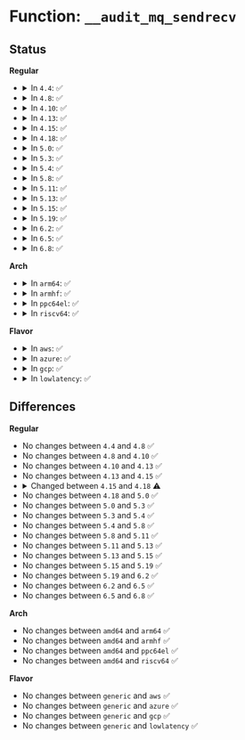 # Function: <code>__audit_mq_sendrecv</code>

## Status
<b>Regular</b>
<ul>
<li>
<details>
<summary>In <code>4.4</code>: ✅</summary>

```c
void __audit_mq_sendrecv(mqd_t mqdes, size_t msg_len, unsigned int msg_prio, const struct timespec *abs_timeout);
```

**Collision:** Unique Global

**Inline:** No

**Transformation:** False

**Instances:**

```
In kernel/auditsc.c (ffffffff81129040)
Location: kernel/auditsc.c:2064
Inline: False
Direct callers:
  - ipc/mqueue.c:SyS_mq_timedsend
  - ipc/mqueue.c:SyS_mq_timedreceive
```
**Symbols:**

```
ffffffff81129040-ffffffff811290aa: __audit_mq_sendrecv (STB_GLOBAL)
```
</details>
</li>
<li>
<details>
<summary>In <code>4.8</code>: ✅</summary>

```c
void __audit_mq_sendrecv(mqd_t mqdes, size_t msg_len, unsigned int msg_prio, const struct timespec *abs_timeout);
```

**Collision:** Unique Global

**Inline:** No

**Transformation:** False

**Instances:**

```
In kernel/auditsc.c (ffffffff81131200)
Location: kernel/auditsc.c:2068
Inline: False
Direct callers:
  - ipc/mqueue.c:SyS_mq_timedreceive
  - ipc/mqueue.c:SyS_mq_timedsend
```
**Symbols:**

```
ffffffff81131200-ffffffff8113126a: __audit_mq_sendrecv (STB_GLOBAL)
```
</details>
</li>
<li>
<details>
<summary>In <code>4.10</code>: ✅</summary>

```c
void __audit_mq_sendrecv(mqd_t mqdes, size_t msg_len, unsigned int msg_prio, const struct timespec *abs_timeout);
```

**Collision:** Unique Global

**Inline:** No

**Transformation:** False

**Instances:**

```
In kernel/auditsc.c (ffffffff8113af80)
Location: kernel/auditsc.c:2076
Inline: False
Direct callers:
  - ipc/mqueue.c:SyS_mq_timedreceive
  - ipc/mqueue.c:SyS_mq_timedsend
```
**Symbols:**

```
ffffffff8113af80-ffffffff8113afea: __audit_mq_sendrecv (STB_GLOBAL)
```
</details>
</li>
<li>
<details>
<summary>In <code>4.13</code>: ✅</summary>

```c
void __audit_mq_sendrecv(mqd_t mqdes, size_t msg_len, unsigned int msg_prio, const struct timespec *abs_timeout);
```

**Collision:** Unique Global

**Inline:** No

**Transformation:** False

**Instances:**

```
In kernel/auditsc.c (ffffffff8113c580)
Location: kernel/auditsc.c:2085
Inline: False
Direct callers:
  - ipc/mqueue.c:do_mq_timedreceive
  - ipc/mqueue.c:do_mq_timedsend
```
**Symbols:**

```
ffffffff8113c580-ffffffff8113c607: __audit_mq_sendrecv (STB_GLOBAL)
```
</details>
</li>
<li>
<details>
<summary>In <code>4.15</code>: ✅</summary>

```c
void __audit_mq_sendrecv(mqd_t mqdes, size_t msg_len, unsigned int msg_prio, const struct timespec *abs_timeout);
```

**Collision:** Unique Global

**Inline:** No

**Transformation:** False

**Instances:**

```
In kernel/auditsc.c (ffffffff81149300)
Location: kernel/auditsc.c:2108
Inline: False
Direct callers:
  - ipc/mqueue.c:do_mq_timedreceive
  - ipc/mqueue.c:do_mq_timedsend
```
**Symbols:**

```
ffffffff81149300-ffffffff81149387: __audit_mq_sendrecv (STB_GLOBAL)
```
</details>
</li>
<li>
<details>
<summary>In <code>4.18</code>: ✅</summary>

```c
void __audit_mq_sendrecv(mqd_t mqdes, size_t msg_len, unsigned int msg_prio, const struct timespec64 *abs_timeout);
```

**Collision:** Unique Global

**Inline:** No

**Transformation:** False

**Instances:**

```
In kernel/auditsc.c (ffffffff81157ca0)
Location: kernel/auditsc.c:2115
Inline: False
Direct callers:
  - ipc/mqueue.c:do_mq_timedreceive
  - ipc/mqueue.c:do_mq_timedsend
```
**Symbols:**

```
ffffffff81157ca0-ffffffff81157d0e: __audit_mq_sendrecv (STB_GLOBAL)
```
</details>
</li>
<li>
<details>
<summary>In <code>5.0</code>: ✅</summary>

```c
void __audit_mq_sendrecv(mqd_t mqdes, size_t msg_len, unsigned int msg_prio, const struct timespec64 *abs_timeout);
```

**Collision:** Unique Global

**Inline:** No

**Transformation:** False

**Instances:**

```
In kernel/auditsc.c (ffffffff81164ca0)
Location: kernel/auditsc.c:2100
Inline: False
Direct callers:
  - ipc/mqueue.c:do_mq_timedreceive
  - ipc/mqueue.c:do_mq_timedsend
```
**Symbols:**

```
ffffffff81164ca0-ffffffff81164d0e: __audit_mq_sendrecv (STB_GLOBAL)
```
</details>
</li>
<li>
<details>
<summary>In <code>5.3</code>: ✅</summary>

```c
void __audit_mq_sendrecv(mqd_t mqdes, size_t msg_len, unsigned int msg_prio, const struct timespec64 *abs_timeout);
```

**Collision:** Unique Global

**Inline:** No

**Transformation:** False

**Instances:**

```
In kernel/auditsc.c (ffffffff811717b0)
Location: kernel/auditsc.c:2216
Inline: False
Direct callers:
  - ipc/mqueue.c:do_mq_timedreceive
  - ipc/mqueue.c:do_mq_timedsend
```
**Symbols:**

```
ffffffff811717b0-ffffffff8117181e: __audit_mq_sendrecv (STB_GLOBAL)
```
</details>
</li>
<li>
<details>
<summary>In <code>5.4</code>: ✅</summary>

```c
void __audit_mq_sendrecv(mqd_t mqdes, size_t msg_len, unsigned int msg_prio, const struct timespec64 *abs_timeout);
```

**Collision:** Unique Global

**Inline:** No

**Transformation:** False

**Instances:**

```
In kernel/auditsc.c (ffffffff8117d630)
Location: kernel/auditsc.c:2216
Inline: False
Direct callers:
  - ipc/mqueue.c:do_mq_timedreceive
  - ipc/mqueue.c:do_mq_timedsend
```
**Symbols:**

```
ffffffff8117d630-ffffffff8117d69e: __audit_mq_sendrecv (STB_GLOBAL)
```
</details>
</li>
<li>
<details>
<summary>In <code>5.8</code>: ✅</summary>

```c
void __audit_mq_sendrecv(mqd_t mqdes, size_t msg_len, unsigned int msg_prio, const struct timespec64 *abs_timeout);
```

**Collision:** Unique Global

**Inline:** No

**Transformation:** False

**Instances:**

```
In kernel/auditsc.c (ffffffff811908e0)
Location: kernel/auditsc.c:2268
Inline: False
Direct callers:
  - ipc/mqueue.c:do_mq_timedreceive
  - ipc/mqueue.c:do_mq_timedsend
```
**Symbols:**

```
ffffffff811908e0-ffffffff81190955: __audit_mq_sendrecv (STB_GLOBAL)
```
</details>
</li>
<li>
<details>
<summary>In <code>5.11</code>: ✅</summary>

```c
void __audit_mq_sendrecv(mqd_t mqdes, size_t msg_len, unsigned int msg_prio, const struct timespec64 *abs_timeout);
```

**Collision:** Unique Global

**Inline:** No

**Transformation:** False

**Instances:**

```
In kernel/auditsc.c (ffffffff8118db00)
Location: kernel/auditsc.c:2285
Inline: False
Direct callers:
  - ipc/mqueue.c:do_mq_timedreceive
  - ipc/mqueue.c:do_mq_timedsend
```
**Symbols:**

```
ffffffff8118db00-ffffffff8118db75: __audit_mq_sendrecv (STB_GLOBAL)
```
</details>
</li>
<li>
<details>
<summary>In <code>5.13</code>: ✅</summary>

```c
void __audit_mq_sendrecv(mqd_t mqdes, size_t msg_len, unsigned int msg_prio, const struct timespec64 *abs_timeout);
```

**Collision:** Unique Global

**Inline:** No

**Transformation:** False

**Instances:**

```
In kernel/auditsc.c (ffffffff8118ea80)
Location: kernel/auditsc.c:2282
Inline: False
Direct callers:
  - ipc/mqueue.c:do_mq_timedreceive
  - ipc/mqueue.c:do_mq_timedsend
```
**Symbols:**

```
ffffffff8118ea80-ffffffff8118eaee: __audit_mq_sendrecv (STB_GLOBAL)
```
</details>
</li>
<li>
<details>
<summary>In <code>5.15</code>: ✅</summary>

```c
void __audit_mq_sendrecv(mqd_t mqdes, size_t msg_len, unsigned int msg_prio, const struct timespec64 *abs_timeout);
```

**Collision:** Unique Global

**Inline:** No

**Transformation:** False

**Instances:**

```
In kernel/auditsc.c (ffffffff811b7890)
Location: kernel/auditsc.c:2295
Inline: False
Direct callers:
  - ipc/mqueue.c:do_mq_timedreceive
  - ipc/mqueue.c:do_mq_timedsend
```
**Symbols:**

```
ffffffff811b7890-ffffffff811b78fe: __audit_mq_sendrecv (STB_GLOBAL)
```
</details>
</li>
<li>
<details>
<summary>In <code>5.19</code>: ✅</summary>

```c
void __audit_mq_sendrecv(mqd_t mqdes, size_t msg_len, unsigned int msg_prio, const struct timespec64 *abs_timeout);
```

**Collision:** Unique Global

**Inline:** No

**Transformation:** False

**Instances:**

```
In kernel/auditsc.c (ffffffff811ea650)
Location: kernel/auditsc.c:2561
Inline: False
Direct callers:
  - ipc/mqueue.c:do_mq_timedreceive
  - ipc/mqueue.c:do_mq_timedsend
```
**Symbols:**

```
ffffffff811ea650-ffffffff811ea6cf: __audit_mq_sendrecv (STB_GLOBAL)
```
</details>
</li>
<li>
<details>
<summary>In <code>6.2</code>: ✅</summary>

```c
void __audit_mq_sendrecv(mqd_t mqdes, size_t msg_len, unsigned int msg_prio, const struct timespec64 *abs_timeout);
```

**Collision:** Unique Global

**Inline:** No

**Transformation:** False

**Instances:**

```
In kernel/auditsc.c (ffffffff812308a0)
Location: kernel/auditsc.c:2539
Inline: False
Direct callers:
  - ipc/mqueue.c:do_mq_timedreceive
  - ipc/mqueue.c:do_mq_timedsend
```
**Symbols:**

```
ffffffff812308a0-ffffffff81230923: __audit_mq_sendrecv (STB_GLOBAL)
```
</details>
</li>
<li>
<details>
<summary>In <code>6.5</code>: ✅</summary>

```c
void __audit_mq_sendrecv(mqd_t mqdes, size_t msg_len, unsigned int msg_prio, const struct timespec64 *abs_timeout);
```

**Collision:** Unique Global

**Inline:** No

**Transformation:** False

**Instances:**

```
In kernel/auditsc.c (ffffffff81247410)
Location: kernel/auditsc.c:2538
Inline: False
Direct callers:
  - ipc/mqueue.c:do_mq_timedreceive
  - ipc/mqueue.c:do_mq_timedsend
```
**Symbols:**

```
ffffffff81247410-ffffffff81247493: __audit_mq_sendrecv (STB_GLOBAL)
```
</details>
</li>
<li>
<details>
<summary>In <code>6.8</code>: ✅</summary>

```c
void __audit_mq_sendrecv(mqd_t mqdes, size_t msg_len, unsigned int msg_prio, const struct timespec64 *abs_timeout);
```

**Collision:** Unique Global

**Inline:** No

**Transformation:** False

**Instances:**

```
In kernel/auditsc.c (ffffffff81261280)
Location: kernel/auditsc.c:2533
Inline: False
Direct callers:
  - ipc/mqueue.c:do_mq_timedreceive
  - ipc/mqueue.c:do_mq_timedsend
```
**Symbols:**

```
ffffffff81261280-ffffffff81261303: __audit_mq_sendrecv (STB_GLOBAL)
```
</details>
</li>
</ul>
<b>Arch</b>
<ul>
<li>
<details>
<summary>In <code>arm64</code>: ✅</summary>

```c
void __audit_mq_sendrecv(mqd_t mqdes, size_t msg_len, unsigned int msg_prio, const struct timespec64 *abs_timeout);
```

**Collision:** Unique Global

**Inline:** No

**Transformation:** False

**Instances:**

```
In kernel/auditsc.c (ffff8000101f2518)
Location: kernel/auditsc.c:2216
Inline: False
Direct callers:
  - ipc/mqueue.c:do_mq_timedreceive
  - ipc/mqueue.c:do_mq_timedsend
```
**Symbols:**

```
ffff8000101f2518-ffff8000101f2588: __audit_mq_sendrecv (STB_GLOBAL)
```
</details>
</li>
<li>
<details>
<summary>In <code>armhf</code>: ✅</summary>

```c
void __audit_mq_sendrecv(mqd_t mqdes, size_t msg_len, unsigned int msg_prio, const struct timespec64 *abs_timeout);
```

**Collision:** Unique Global

**Inline:** No

**Transformation:** False

**Instances:**

```
In kernel/auditsc.c (c0432a28)
Location: kernel/auditsc.c:2216
Inline: False
Direct callers:
  - ipc/mqueue.c:do_mq_timedreceive
  - ipc/mqueue.c:do_mq_timedsend
```
**Symbols:**

```
c0432a28-c0432a9c: __audit_mq_sendrecv (STB_GLOBAL)
```
</details>
</li>
<li>
<details>
<summary>In <code>ppc64el</code>: ✅</summary>

```c
void __audit_mq_sendrecv(mqd_t mqdes, size_t msg_len, unsigned int msg_prio, const struct timespec64 *abs_timeout);
```

**Collision:** Unique Global

**Inline:** No

**Transformation:** False

**Instances:**

```
In kernel/auditsc.c (c000000000266d30)
Location: kernel/auditsc.c:2216
Inline: False
Direct callers:
  - ipc/mqueue.c:do_mq_timedreceive
  - ipc/mqueue.c:do_mq_timedsend
```
**Symbols:**

```
c000000000266d30-c000000000266da0: __audit_mq_sendrecv (STB_GLOBAL)
```
</details>
</li>
<li>
<details>
<summary>In <code>riscv64</code>: ✅</summary>

```c
void __audit_mq_sendrecv(mqd_t mqdes, size_t msg_len, unsigned int msg_prio, const struct timespec64 *abs_timeout);
```

**Collision:** Unique Global

**Inline:** No

**Transformation:** False

**Instances:**

```
In kernel/auditsc.c (ffffffe000165bb8)
Location: kernel/auditsc.c:2216
Inline: False
Direct callers:
  - ipc/mqueue.c:__se_sys_mq_timedreceive
  - ipc/mqueue.c:__se_sys_mq_timedsend
```
**Symbols:**

```
ffffffe000165bb8-ffffffe000165c26: __audit_mq_sendrecv (STB_GLOBAL)
```
</details>
</li>
</ul>
<b>Flavor</b>
<ul>
<li>
<details>
<summary>In <code>aws</code>: ✅</summary>

```c
void __audit_mq_sendrecv(mqd_t mqdes, size_t msg_len, unsigned int msg_prio, const struct timespec64 *abs_timeout);
```

**Collision:** Unique Global

**Inline:** No

**Transformation:** False

**Instances:**

```
In kernel/auditsc.c (ffffffff81175c50)
Location: kernel/auditsc.c:2216
Inline: False
Direct callers:
  - ipc/mqueue.c:do_mq_timedreceive
  - ipc/mqueue.c:do_mq_timedsend
```
**Symbols:**

```
ffffffff81175c50-ffffffff81175cbe: __audit_mq_sendrecv (STB_GLOBAL)
```
</details>
</li>
<li>
<details>
<summary>In <code>azure</code>: ✅</summary>

```c
void __audit_mq_sendrecv(mqd_t mqdes, size_t msg_len, unsigned int msg_prio, const struct timespec64 *abs_timeout);
```

**Collision:** Unique Global

**Inline:** No

**Transformation:** False

**Instances:**

```
In kernel/auditsc.c (ffffffff81168df0)
Location: kernel/auditsc.c:2216
Inline: False
Direct callers:
  - ipc/mqueue.c:do_mq_timedreceive
  - ipc/mqueue.c:do_mq_timedsend
```
**Symbols:**

```
ffffffff81168df0-ffffffff81168e5e: __audit_mq_sendrecv (STB_GLOBAL)
```
</details>
</li>
<li>
<details>
<summary>In <code>gcp</code>: ✅</summary>

```c
void __audit_mq_sendrecv(mqd_t mqdes, size_t msg_len, unsigned int msg_prio, const struct timespec64 *abs_timeout);
```

**Collision:** Unique Global

**Inline:** No

**Transformation:** False

**Instances:**

```
In kernel/auditsc.c (ffffffff81173a20)
Location: kernel/auditsc.c:2216
Inline: False
Direct callers:
  - ipc/mqueue.c:do_mq_timedreceive
  - ipc/mqueue.c:do_mq_timedsend
```
**Symbols:**

```
ffffffff81173a20-ffffffff81173a8e: __audit_mq_sendrecv (STB_GLOBAL)
```
</details>
</li>
<li>
<details>
<summary>In <code>lowlatency</code>: ✅</summary>

```c
void __audit_mq_sendrecv(mqd_t mqdes, size_t msg_len, unsigned int msg_prio, const struct timespec64 *abs_timeout);
```

**Collision:** Unique Global

**Inline:** No

**Transformation:** False

**Instances:**

```
In kernel/auditsc.c (ffffffff811812e0)
Location: kernel/auditsc.c:2216
Inline: False
Direct callers:
  - ipc/mqueue.c:do_mq_timedreceive
  - ipc/mqueue.c:do_mq_timedsend
```
**Symbols:**

```
ffffffff811812e0-ffffffff8118134e: __audit_mq_sendrecv (STB_GLOBAL)
```
</details>
</li>
</ul>

## Differences
<b>Regular</b>
<ul>
<li>
No changes between <code>4.4</code> and <code>4.8</code> ✅
</li>
<li>
No changes between <code>4.8</code> and <code>4.10</code> ✅
</li>
<li>
No changes between <code>4.10</code> and <code>4.13</code> ✅
</li>
<li>
No changes between <code>4.13</code> and <code>4.15</code> ✅
</li>
<li>
<details>
<summary>Changed between <code>4.15</code> and <code>4.18</code> ⚠️</summary>
<ul>
<li>
<b>Param type changed. </b>
<code>const struct timespec *abs_timeout</code> ➡️ <code>const struct timespec64 *abs_timeout</code>
</li>
</ul>
</details>
</li>
<li>
No changes between <code>4.18</code> and <code>5.0</code> ✅
</li>
<li>
No changes between <code>5.0</code> and <code>5.3</code> ✅
</li>
<li>
No changes between <code>5.3</code> and <code>5.4</code> ✅
</li>
<li>
No changes between <code>5.4</code> and <code>5.8</code> ✅
</li>
<li>
No changes between <code>5.8</code> and <code>5.11</code> ✅
</li>
<li>
No changes between <code>5.11</code> and <code>5.13</code> ✅
</li>
<li>
No changes between <code>5.13</code> and <code>5.15</code> ✅
</li>
<li>
No changes between <code>5.15</code> and <code>5.19</code> ✅
</li>
<li>
No changes between <code>5.19</code> and <code>6.2</code> ✅
</li>
<li>
No changes between <code>6.2</code> and <code>6.5</code> ✅
</li>
<li>
No changes between <code>6.5</code> and <code>6.8</code> ✅
</li>
</ul>
<b>Arch</b>
<ul>
<li>
No changes between <code>amd64</code> and <code>arm64</code> ✅
</li>
<li>
No changes between <code>amd64</code> and <code>armhf</code> ✅
</li>
<li>
No changes between <code>amd64</code> and <code>ppc64el</code> ✅
</li>
<li>
No changes between <code>amd64</code> and <code>riscv64</code> ✅
</li>
</ul>
<b>Flavor</b>
<ul>
<li>
No changes between <code>generic</code> and <code>aws</code> ✅
</li>
<li>
No changes between <code>generic</code> and <code>azure</code> ✅
</li>
<li>
No changes between <code>generic</code> and <code>gcp</code> ✅
</li>
<li>
No changes between <code>generic</code> and <code>lowlatency</code> ✅
</li>
</ul>
